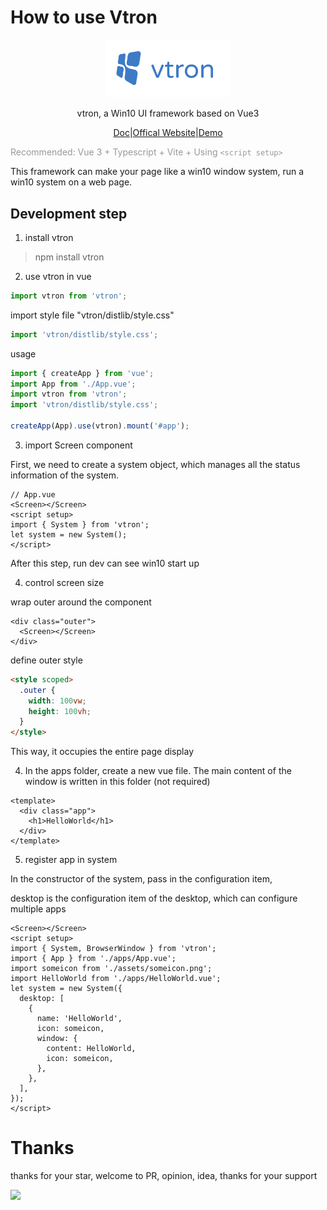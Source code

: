 # How to use Vtron

<p align="center"><a href="https://vtron.site" target="_blank" rel="noopener noreferrer"><img width="200" src="./vtron-logo-nobg.png" alt="vtron logo"></a></p>

<div align="center">

vtron, a Win10 UI framework based on Vue3

</div>

<div align="center">

<a href="https://vtron.site/doc" target="_blank">Doc</a>|<a href="https://vtron.site/doc" target="_blank">Offical Website</a>|<a href="http://vtron.site" target="_blank">Demo</a>

</div>

<span style="color:#999;text-align:center"> Recommended: Vue 3 + Typescript + Vite + Using `<script setup>`
</span>

This framework can make your page like a win10 window system, run a win10 system on a web page.

## Development step

1. install vtron

> npm install vtron

2. use vtron in vue

```js
import vtron from 'vtron';
```

import style file "vtron/distlib/style.css"

```js
import 'vtron/distlib/style.css';
```

usage

```js
import { createApp } from 'vue';
import App from './App.vue';
import vtron from 'vtron';
import 'vtron/distlib/style.css';

createApp(App).use(vtron).mount('#app');
```

3. import Screen component

First, we need to create a system object, which manages all the status information of the system.

```vue
// App.vue
<Screen></Screen>
<script setup>
import { System } from 'vtron';
let system = new System();
</script>
```

After this step, run dev can see win10 start up

4. control screen size

wrap outer around the component

```vue
<div class="outer">
  <Screen></Screen>
</div>
```

define outer style

```html
<style scoped>
  .outer {
    width: 100vw;
    height: 100vh;
  }
</style>
```

This way, it occupies the entire page display

4. In the apps folder, create a new vue file. The main content of the window is written in this folder (not required)

```vue
<template>
  <div class="app">
    <h1>HelloWorld</h1>
  </div>
</template>
```

5. register app in system

In the constructor of the system, pass in the configuration item,

desktop is the configuration item of the desktop, which can configure multiple apps

```vue
<Screen></Screen>
<script setup>
import { System, BrowserWindow } from 'vtron';
import { App } from './apps/App.vue';
import someicon from './assets/someicon.png';
import HelloWorld from './apps/HelloWorld.vue';
let system = new System({
  desktop: [
    {
      name: 'HelloWorld',
      icon: someicon,
      window: {
        content: HelloWorld,
        icon: someicon,
      },
    },
  ],
});
</script>
```

# Thanks

thanks for your star, welcome to PR, opinion, idea, thanks for your support

![](https://komarev.com/ghpvc/?username=royalknight56&color=blue)

